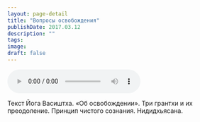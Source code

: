 ```yaml
---
layout: page-detail
title: "Вопросы освобождения"
publishDate: 2017.03.12
description: ""
tags:
image:
draft: false
---
```


<audio title="2017.03.12 - Вопросы освобождения.mp3" src="/upload/iblock/f13/f132f28d434197545501a9d0f79943de.mp3" controls=""></audio>

 Текст Йога Васиштха. «Об освобождении». Три грантхи и их преодоление. Принцип чистого сознания. Нидидхьясана. 

  
